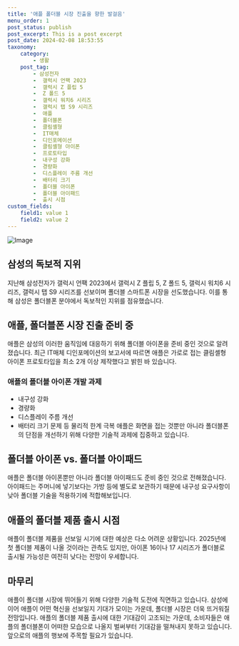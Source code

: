 ```yaml
---
title: '애플 폴더블 시장 진출을 향한 발걸음'
menu_order: 1
post_status: publish
post_excerpt: This is a post excerpt
post_date: 2024-02-08 18:53:55
taxonomy:
    category:
        - 생활
    post_tag:
        - 삼성전자
        -  갤럭시 언팩 2023
        -  갤럭시 Z 플립 5
        -  Z 폴드 5
        -  갤럭시 워치6 시리즈
        -  갤럭시 탭 S9 시리즈
        -  애플
        -  폴더블폰
        -  클림셸형
        -  IT매체
        -  디인포메이션
        -  클림셸형 아이폰
        -  프로토타입
        -  내구성 강화
        -  경량화
        -  디스플레이 주름 개선
        -  배터리 크기
        -  폴더블 아이폰
        -  폴더블 아이패드
        -  출시 시점
custom_fields:
    field1: value 1
    field2: value 2
---
```


![Image](https://imgnews.pstatic.net/image/655/2024/02/08/0000016314_001_20240208123601643.jpg?type=w647)

## 삼성의 독보적 지위
지난해 삼성전자가 갤럭시 언팩 2023에서 갤럭시 Z 플립 5, Z 폴드 5, 갤럭시 워치6 시리즈, 갤럭시 탭 S9 시리즈를 선보이며 폴더블 스마트폰 시장을 선도했습니다. 이를 통해 삼성은 폴더블폰 분야에서 독보적인 지위를 점유했습니다.
## 애플, 폴더블폰 시장 진출 준비 중
애플은 삼성의 이러한 움직임에 대응하기 위해 폴더블 아이폰을 준비 중인 것으로 알려졌습니다. 최근 IT매체 디인포메이션의 보고서에 따르면 애플은 가로로 접는 클림셸형 아이폰 프로토타입을 최소 2개 이상 제작했다고 밝힌 바 있습니다.
### 애플의 폴더블 아이폰 개발 과제
- 내구성 강화
- 경량화
- 디스플레이 주름 개선
- 배터리 크기 문제 등 물리적 한계 극복
애플은 화면을 접는 것뿐만 아니라 폴더블폰의 단점을 개선하기 위해 다양한 기술적 과제에 집중하고 있습니다.
## 폴더블 아이폰 vs. 폴더블 아이패드
애플은 폴더블 아이폰뿐만 아니라 폴더블 아이패드도 준비 중인 것으로 전해졌습니다. 아이패드는 주머니에 넣기보다는 가방 등에 별도로 보관하기 때문에 내구성 요구사항이 낮아 폴더블 기술을 적용하기에 적합해보입니다.
## 애플의 폴더블 제품 출시 시점
애플이 폴더블 제품을 선보일 시기에 대한 예상은 다소 어려운 상황입니다. 2025년에 첫 폴더블 제품이 나올 것이라는 관측도 있지만, 아이폰 16이나 17 시리즈가 폴더블로 출시될 가능성은 여전히 낮다는 전망이 우세합니다.
## 마무리
애플이 폴더블 시장에 뛰어들기 위해 다양한 기술적 도전에 직면하고 있습니다. 삼성에 이어 애플이 어떤 혁신을 선보일지 기대가 모이는 가운데, 폴더블 시장은 더욱 뜨거워질 전망입니다. 애플의 폴더블 제품 출시에 대한 기대감이 고조되는 가운데, 소비자들은 애플의 폴더블폰이 어떠한 모습으로 나올지 벌써부터 기대감을 떨쳐내지 못하고 있습니다. 앞으로의 애플의 행보에 주목할 필요가 있습니다.

